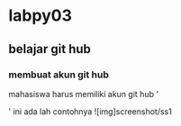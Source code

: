 # labpy03
## belajar git hub 

### membuat akun git hub
mahasiswa harus memiliki akun git hub '<p>' 
ini ada lah contohnya 
![img]screenshot/ss1 